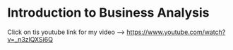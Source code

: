 # Introduction to Business Analysis

Click on tis youtube link for my video --> https://www.youtube.com/watch?v=_n3zlQXSi6Q
